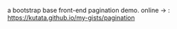 a bootstrap base front-end pagination demo. online -> : https://kutata.github.io/my-gists/pagination
